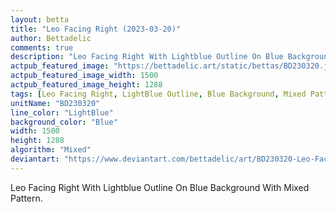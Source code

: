 ```yaml
---
layout: betta
title: "Leo Facing Right (2023-03-20)"
author: Bettadelic
comments: true
description: "Leo Facing Right With Lightblue Outline On Blue Background With Mixed Pattern."
actpub_featured_image: "https://bettadelic.art/static/bettas/BD230320.jpg"
actpub_featured_image_width: 1500
actpub_featured_image_height: 1288
tags: [Leo Facing Right, LightBlue Outline, Blue Background, Mixed Pattern, March 2023]
unitName: "BD230320"
line_color: "LightBlue"
background_color: "Blue"
width: 1500
height: 1288
algorithm: "Mixed"
deviantart: "https://www.deviantart.com/bettadelic/art/BD230320-Leo-Facing-Right-2023-03-20-954484630"
---
```


Leo Facing Right With Lightblue Outline On Blue Background With Mixed Pattern.
